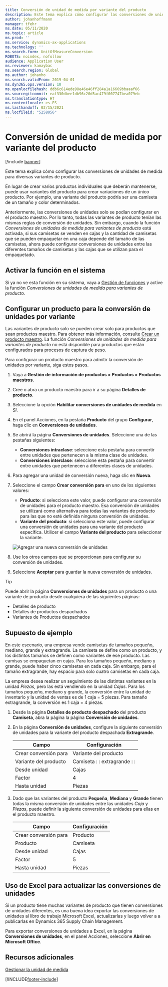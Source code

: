 ```yaml
---
title: Conversión de unidad de medida por variante del producto
description: Este tema explica cómo configurar las conversiones de unidades de medida para variantes de producto. Incluye un ejemplo de configuración.
author: johanhoffmann
manager: tfehr
ms.date: 05/11/2020
ms.topic: article
ms.prod: ''
ms.service: dynamics-ax-applications
ms.technology: ''
ms.search.form: UnitOfMeasureConversion
ROBOTS: noindex, nofollow
audience: Application User
ms.reviewer: kamaybac
ms.search.region: Global
ms.author: johanho
ms.search.validFrom: 2019-04-01
ms.dyn365.ops.version: 10
ms.openlocfilehash: ddb6c614ede98e46e46ff284a1a16669bbaaaf66
ms.sourcegitcommit: eaf330dbee1db96c20d5ac479f007747bea079eb
ms.translationtype: HT
ms.contentlocale: es-ES
ms.lasthandoff: 02/15/2021
ms.locfileid: "5258056"
---
```

# <a name="unit-of-measure-conversion-per-product-variant"></a>Conversión de unidad de medida por variante del producto

[!include [banner](../includes/banner.md)]

Este tema explica cómo configurar las conversiones de unidades de medida para diversas variantes de producto.

En lugar de crear varios productos individuales que deberán mantenerse, puede usar variantes del producto para crear variaciones de un único producto. Por ejemplo, una variante del producto podría ser una camiseta de un tamaño y color determinados.

Anteriormente, las conversiones de unidades solo se podían configurar en el producto maestro. Por lo tanto, todas las variantes de producto tenían las mismas reglas de conversión de unidades. Sin embargo, cuando la función *Conversiones de unidades de medida para variantes de producto* está activada, si sus camisetas se venden en cajas y la cantidad de camisetas que se pueden empaquetar en una caja depende del tamaño de las camisetas, ahora puede configurar conversiones de unidades entre las diferentes tamaños de camisetas y las cajas que se utilizan para el empaquetado.

## <a name="turn-on-the-feature-in-your-system"></a>Activar la función en el sistema

Si ya no ve esta función en su sistema, vaya a [Gestión de funciones](../../fin-ops-core/fin-ops/get-started/feature-management/feature-management-overview.md) y active la función *Conversiones de unidades de medida para variantes de producto*.

## <a name="set-up-a-product-for-unit-conversion-per-variant"></a>Configurar un producto para la conversión de unidades por variante

Las variantes de producto solo se pueden crear solo para productos que sean productos maestro. Para obtener más información, consulte [Crear un producto maestro](tasks/create-product-master.md). La función *Conversiones de unidades de medida para variantes de producto* no está disponible para productos que están configurados para procesos de captura de peso.

Para configurar un producto maestro para admitir la conversión de unidades por variante, siga estos pasos.

1. Vaya a **Gestión de información de productos \> Productos \> Productos maestros**.
1. Cree o abra un producto maestro para ir a su página **Detalles de producto**.
1. Seleccione la opción **Habilitar conversiones de unidades de medida** en *Sí*.
1. En el panel Acciones, en la pestaña **Producto** del grupo **Configurar**, haga clic en **Conversiones de unidades**.
1. Se abrirá la página **Conversiones de unidades**. Seleccione una de las pestañas siguientes:

    - **Conversiones intraclase**: seleccione esta pestaña para convertir entre unidades que pertenecen a la misma clase de unidades.
    - **Conversiones interclase**: seleccione esta pestaña para convertir entre unidades que pertenecen a diferentes clases de unidades.

1. Para agregar una unidad de conversión nueva, haga clic en **Nueva**.
1. Seleccione el campo **Crear conversión para** en uno de los siguientes valores:

    - **Producto**: si selecciona este valor, puede configurar una conversión de unidades para el producto maestro. Esa conversión de unidades se utilizará como alternativa para todas las variantes de producto para las que no esté definida ninguna conversión de unidades.
    - **Variante del producto**: si selecciona este valor, puede configurar una conversión de unidades para una variante del producto específica. Utilicer el campo **Variante del producto** para seleccionar la variante.

    ![Agregar una nueva conversión de unidades](media/uom-new-conversion.png "Agregar una nueva conversión de unidades")

1. Use los otros campos que se proporcionan para configurar su conversión de unidades.
1. Seleccione **Aceptar** para guardar la nueva conversión de unidades.

> [!TIP]
> Puede abrir la página **Conversiones de unidades** para un producto o una variante de producto desde cualquiera de las siguientes páginas:
> 
> - Detalles de producto
> - Detalles de productos despachados
> - Variantes de Productos despachados

## <a name="example-scenario"></a>Supuesto de ejemplo

En este escenario, una empresa vende camisetas de tamaños pequeño, mediano, grande y extragrande. La camiseta se define como un producto, y los distintos tamaños se definen como variantes de ese producto. Las camisas se empaquetan en cajas. Para los tamaños pequeño, mediano y grande, puede haber cinco camisetas en cada caja. Sin embargo, para el tamaño extragrande, hay espacio para solo cuatro camisetas en cada caja.

La empresa desea realizar un seguimiento de las distintas variantes en la unidad *Piezas*, pero las está vendiendo en la unidad *Cajas*. Para los tamaños pequeño, mediano y grande, la conversión entre la unidad de inventario y la unidad de ventas es de 1 caja = 5 piezas. Para tamaño extragrande, la conversión es 1 caja = 4 piezas.

1. Desde la página **Detalles de producto despachado** del producto **Camiseta**, abra la página la página **Conversión de unidades**.
1. En la página **Conversión de unidades**, configure la siguiente conversión de unidades para la variante del producto despachada **Extragrande**.

    | Campo                 | Configuración                 |
    |-----------------------|-------------------------|
    | Crear conversión para | Variante del producto         |
    | Variante del producto       | Camiseta : : extragrande : : |
    | Desde unidad             | Cajas                   |
    | Factor                | 4                       |
    | Hasta unidad               | Piezas                  |

1. Dado que las variantes del producto **Pequeña**, **Mediana** y **Grande** tienen todas la misma conversión de unidades entre las unidades *Caja* y *Piezas*, puede definir la siguiente conversión de unidades para ellas en el producto maestro.

    | Campo                 | Configuración |
    |-----------------------|---------|
    | Crear conversión para | Producto |
    | Producto               | Camiseta |
    | Desde unidad             | Cajas   |
    | Factor                | 5       |
    | Hasta unidad               | Piezas  |

## <a name="using-excel-to-update-the-unit-conversions"></a>Uso de Excel para actualizar las conversiones de unidades

Si un producto tiene muchas variantes de producto que tienen conversiones de unidades diferentes, es una buena idea exportar las conversiones de unidades al libro de trabajo Microsoft Excel, actualizarlas y luego volver a a publicarlas en Dynamics 365 Supply Chain Management.

Para exportar conversiones de unidades a Excel, en la página **Conversiones de unidades**, en el panel Acciones, seleccione **Abrir en Microsoft Office**.

## <a name="additional-resources"></a>Recursos adicionales

[Gestionar la unidad de medida](tasks/manage-unit-measure.md)


[!INCLUDE[footer-include](../../includes/footer-banner.md)]